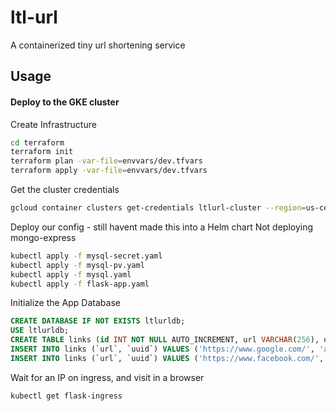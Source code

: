 # ltl-url
A containerized tiny url shortening service

## Usage

#### Deploy to the GKE cluster

Create Infrastructure
```bash
cd terraform
terraform init
terraform plan -var-file=envvars/dev.tfvars
terraform apply -var-file=envvars/dev.tfvars
```

Get the cluster credentials
```bash
gcloud container clusters get-credentials ltlurl-cluster --region=us-central1-b
```

Deploy our config - still havent made this into a Helm chart
Not deploying mongo-express
```bash
kubectl apply -f mysql-secret.yaml
kubectl apply -f mysql-pv.yaml
kubectl apply -f mysql.yaml
kubectl apply -f flask-app.yaml
```

Initialize the App Database
```sql
CREATE DATABASE IF NOT EXISTS ltlurldb;
USE ltlurldb;
CREATE TABLE links (id INT NOT NULL AUTO_INCREMENT, url VARCHAR(256), uuid VARCHAR(6), PRIMARY KEY (id));
INSERT INTO links (`url`, `uuid`) VALUES ('https://www.google.com/', 'abcdef');
INSERT INTO links (`url`, `uuid`) VALUES ('https://www.facebook.com/', 'qwerty');
```

Wait for an IP on ingress, and visit in a browser
```bash
kubectl get flask-ingress
```
